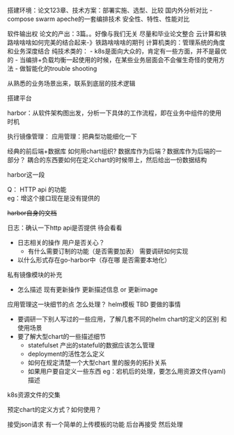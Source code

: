 搭建环境：论文123章、技术方案：部署实施、选型、比较 国内外分析对比
      - compose swarm apeche的一套编排技术
安全性、特性、性能对比

软件输出权
论文的产出：3篇。。好像与我们无关
    尽量和毕业论文整合
    云计算和铁路啥啥啥如何完美的结合起来-》铁路啥啥啥的期刊
    计算机类的：管理系统的角度和业务深度结合
    纯技术类的：
        - k8s是面向大众的，肯定有一些方面，并不是最优的
        - 当编排+负载均衡一起使用的时候，在某些业务层面会不会催生奇怪的使用方法
        - 做智能化的trouble shooting

从熟悉的业务场景出来，联系到底层的技术逻辑

搭建平台

harbor：从软件架构图出发，分析一下具体的工作流程，即在业务中组件的使用时机



执行镜像管理：
应用管理：把典型功能细化一下

经典的前后端+数据库  如何用chart组织?  数据库作为后端？数据库作为后端的一部分？
耦合的东西要如何在定义chart的时候带上，然后给出一份数据结构

harbor这一段




Q：
HTTP api 的功能   
eg：增这个接口现在是没有提供的

~~harbor自身的文档~~

日志：确认一下http api是否提供     待会看看
- 日志相关的操作  用户是否关心？  
  - 有什么需要订制的功能（是否需要加表）  需要调研如何实现
- 以什么形式存在go-harbor中（存在哪  是否需要本地化）


私有镜像模块的补充
- 怎么描述 现有更新操作  更新描述信息  or  更新image

应用管理这一块细节的点  怎么处理？
helm模板  TBD
要做的事情
- 要调研一下别人写过的一些应用，了解几套不同的helm chart的定义的区别 和 使用场景
- 要了解大型chart的一些描述细节
  - statefulset 产出的stateful的数据应该怎么管理
  - deployment的活性怎么定义
  - 如何在规定清楚一个大型chart 里的服务的拓扑关系
  - 如果用户要自定义一些东西  eg：宕机后的处理，要怎么用资源文件(yaml)描述
 

k8s资源文件的交集

预定chart的定义方式？如何使用？

接受json请求   有一个简单的上传模板的功能  后台再接受  然后处理   
